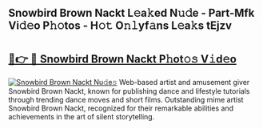 ## Snowbird Brown Nackt L𝚎a𝚔ed N𝚞𝚍e - Part-Mfk Vi𝚍𝚎o P𝚑𝚘tos - H𝚘𝚝 O𝚗𝚕yf𝚊ns L𝚎a𝚔s tEjzv

# <h2><a href="http://kf2ro4.oniu.top/?m=Snowbird+Brown+Nackt">🔗👉 🔴 Snowbird Brown Nackt P𝚑ot𝚘𝚜 V𝚒d𝚎o</a></h2>

[![Snowbird Brown Nackt Nu𝚍e𝚜](https://i.imgur.com/0qMVB7G.gif)](http://kf2ro4.oniu.top/?m=Snowbird+Brown+Nackt)
Web-based artist and amusement giver Snowbird Brown Nackt, known for publishing dance and lifestyle tutorials through trending dance moves and short films. Outstanding mime artist Snowbird Brown Nackt, recognized for their remarkable abilities and achievements in the art of silent storytelling.  
